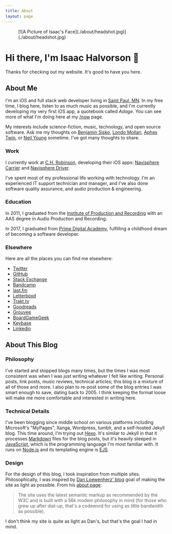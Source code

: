 ```yaml
---
title: About
layout: page
---
```


<figure class="image about-page-headshot">
[![A Picture of Isaac's Face](./about/headshot.jpg)](./about/headshot.jpg)</figure>

<h1 class="about-page-salutation"><span class="line">Hi there,</span> <span class="line">I'm Isaac Halvorson</span> <span class="line">👋</span></h1>

<p class="center">Thanks for checking out my website. It's good to have you here.</p>

## About Me

I'm an iOS and full stack web developer living in [Saint Paul, MN][1]. In my free time, I blog here, listen to as much music as possible, and I'm currently developing my very first iOS app, a quotebook called *Adage*. You can see more of what I'm doing here at my [/now][2] page.

My interests include science-fiction, music, technology, and open source software. Ask me my thoughts on [Benjamin Sisko][3], [Londo Mollari][4], [Aphex Twin][5], or [Neil Young][6] sometime. I've got many thoughts to share.

### Work

I currently work at [C.H. Robinson][7], developing their iOS apps: [Navisphere Carrier][8] and [Navisphere Driver][9].

I've spent most of my professional life working with technology. I'm an experienced IT support technician and manager, and I've also done software quality assurance, and audio production & engineering.

<!-- If you'd like to know more, you can check out my résumé. -->

### Education

In 2011, I graduated from the [Institute of Production and Recording][10] with an AAS degree in Audio Production and Recording.

In 2017, I graduated from [Prime Digital Academy][11], fulfilling a childhood dream of becoming a software developer.

### Elsewhere

Here are all the places you can find me elsewhere:

- [Twitter][12]
- [GitHub][13]
- [Stack Exchange][14]
- [Bandcamp][15]
- [last.fm][16]
- [Letterboxd][17]
- [Trakt.tv][18]
- [Goodreads][19]
- [Grouvee][20]
- [BoardGameGeek][21]
- [Keybase][22]
- [Linkedin][23]

## About This Blog

### Philosophy

I've started and stopped blogs many times, but the times I was most consistent was when I was just writing whatever I felt like writing. Personal posts, link posts, music reviews, technical articles; this blog is a mixture of all of those and more. I also plan to re-post some of the blog entries I was smart enough to save, dating back to 2005. I think keeping the format loose will make me more comfortable and interested in writing here.

### Technical Details

I've been blogging since middle school on various platforms including Microsoft's "MyPages", Xanga, Wordpress, tumblr, and a self-hosted Jekyll blog. This time around, I'm trying out [Hexo][24]. It's similar to Jekyll in that it processes [Markdown][25] files for the blog posts, but it's heavily steeped in [JavaScript][26], which is the programming language I'm most familiar with. It runs on [Node.js][27] and its templating engine is [EJS][28].

### Design

For the design of this blog, I took inspiration from multiple sites. Philosophically, I was inspired by [Dan Loewenherz' blog][29] goal of making the site as light as possible. From his [about page][30]:

> The site uses the latest semantic markup as recommended by the W3C and is built with a 56k modem philosophy in mind (for those who grew up after dial-up, that's a codeword for using as little bandwidth as possible).

I don't think my site is quite as light as Dan's, but that's the goal I had in mind.

[1]:	https://en.wikipedia.org/wiki/Saint_Paul,_Minnesota
[2]:	/now.html
[3]:	http://memory-alpha.wikia.com/wiki/Benjamin_Sisko
[4]:	http://babylon5.wikia.com/wiki/Londo_Mollari
[5]:	https://song.link/album/s/6oRuinkJdTge4hpTuClEF8
[6]:	https://song.link/album/s/3w5Hok05AFjCLy269xXM7e
[7]:	https://www.chrobinson.com
[8]:	https://itunes.apple.com/us/app/navisphere-carrier/id1089613477?mt=8
[9]:	https://itunes.apple.com/us/app/navisphere-driver/id1247478172?mt=8
[10]:	https://www.ipr.edu
[11]:	https://www.primeacademy.io
[12]:	http://twitter.com/hisaac
[13]:	http://github.com/hisaac
[14]:	http://stackexchange.com/users/5023139/hisaac
[15]:	https://bandcamp.com/hisaac
[16]:	http://www.last.fm/user/hisaaac
[17]:	https://letterboxd.com/hisaac/
[18]:	https://trakt.tv/users/hisaac
[19]:	https://www.goodreads.com/user/show/32098770-isaac
[20]:	https://www.grouvee.com/user/hisaac/
[21]:	https://boardgamegeek.com/user/hisaac
[22]:	https://keybase.io/hisaac
[23]:	https://www.linkedin.com/in/isaachalvorson
[24]:	https://hexo.io
[25]:	https://daringfireball.net/projects/markdown/
[26]:	https://en.wikipedia.org/wiki/JavaScript
[27]:	https://nodejs.org/en/
[28]:	http://www.embeddedjs.com
[29]:	https://dlo.me/
[30]:	https://dlo.me/about/